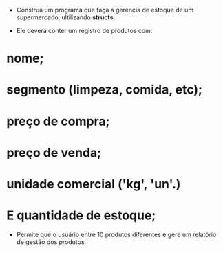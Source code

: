 * Construa um programa que faça a gerência de estoque de um supermercado, ultilizando **structs**.

* Ele deverá conter um registro de produtos com:
# nome;
# segmento (limpeza, comida, etc);
# preço de compra;
# preço de venda;
# unidade comercial ('kg', 'un'.) 
# E quantidade de estoque;
* Permite que o usuário entre 10 produtos diferentes e gere um relatório de gestão dos produtos.